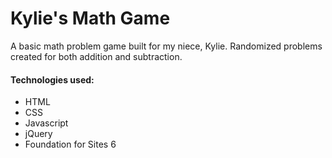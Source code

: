 # Kylie's Math Game

A basic math problem game built for my niece, Kylie. Randomized problems created for both addition
and subtraction.

#### Technologies used:
* HTML
* CSS
* Javascript
* jQuery
* Foundation for Sites 6 
